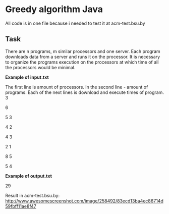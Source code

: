 # Greedy algorithm Java

All code is in one file because i needed to test it at acm-test.bsu.by

Task
--------------

There are n programs, m similar processors and one server. Each program downloads data from a server and runs it on the processor. It is necessary to organize the programs execution on the processors at which time of all the processors would be minimal.

**Example of input.txt**

The first line is amount of processors. In the second line - amount of programs. Each of the next lines is download and execute times of program.
3

6

5 3

4 2

4 3

2 1

8 5

5 4

**Example of output.txt**

29

Result in acm-test.bsu.by: http://www.awesomescreenshot.com/image/258492/83ecd13ba4ec86714d59fbff11ae8f47

